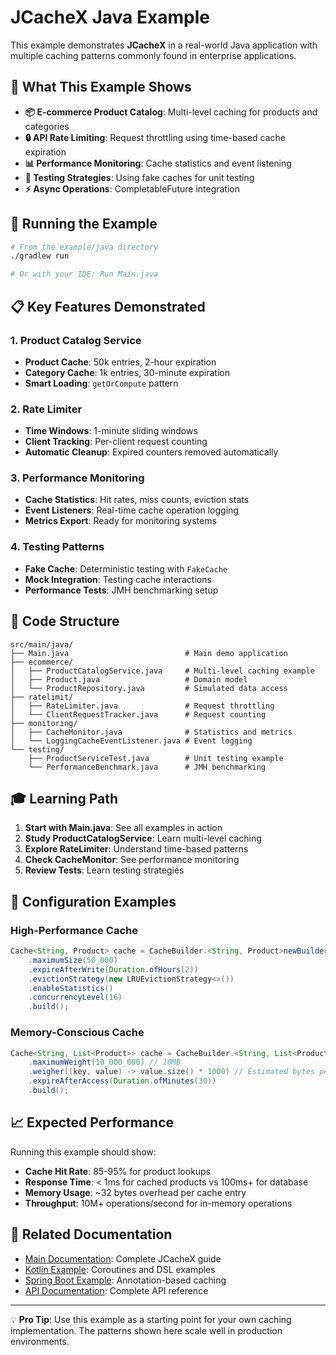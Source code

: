 # JCacheX Java Example

This example demonstrates **JCacheX** in a real-world Java application with multiple caching patterns commonly found in enterprise applications.

## 🎯 What This Example Shows

- **📦 E-commerce Product Catalog**: Multi-level caching for products and categories
- **🔒 API Rate Limiting**: Request throttling using time-based cache expiration
- **📊 Performance Monitoring**: Cache statistics and event listening
- **🧪 Testing Strategies**: Using fake caches for unit testing
- **⚡ Async Operations**: CompletableFuture integration

## 🚀 Running the Example

```bash
# From the example/java directory
./gradlew run

# Or with your IDE: Run Main.java
```

## 📋 Key Features Demonstrated

### 1. **Product Catalog Service**
- **Product Cache**: 50k entries, 2-hour expiration
- **Category Cache**: 1k entries, 30-minute expiration
- **Smart Loading**: `getOrCompute` pattern

### 2. **Rate Limiter**
- **Time Windows**: 1-minute sliding windows
- **Client Tracking**: Per-client request counting
- **Automatic Cleanup**: Expired counters removed automatically

### 3. **Performance Monitoring**
- **Cache Statistics**: Hit rates, miss counts, eviction stats
- **Event Listeners**: Real-time cache operation logging
- **Metrics Export**: Ready for monitoring systems

### 4. **Testing Patterns**
- **Fake Cache**: Deterministic testing with `FakeCache`
- **Mock Integration**: Testing cache interactions
- **Performance Tests**: JMH benchmarking setup

## 📖 Code Structure

```
src/main/java/
├── Main.java                          # Main demo application
├── ecommerce/
│   ├── ProductCatalogService.java     # Multi-level caching example
│   ├── Product.java                   # Domain model
│   └── ProductRepository.java         # Simulated data access
├── ratelimit/
│   ├── RateLimiter.java               # Request throttling
│   └── ClientRequestTracker.java      # Request counting
├── monitoring/
│   ├── CacheMonitor.java              # Statistics and metrics
│   └── LoggingCacheEventListener.java # Event logging
└── testing/
    ├── ProductServiceTest.java        # Unit testing example
    └── PerformanceBenchmark.java      # JMH benchmarking
```

## 🎓 Learning Path

1. **Start with Main.java**: See all examples in action
2. **Study ProductCatalogService**: Learn multi-level caching
3. **Explore RateLimiter**: Understand time-based patterns
4. **Check CacheMonitor**: See performance monitoring
5. **Review Tests**: Learn testing strategies

## 🔧 Configuration Examples

### High-Performance Cache
```java
Cache<String, Product> cache = CacheBuilder.<String, Product>newBuilder()
    .maximumSize(50_000)
    .expireAfterWrite(Duration.ofHours(2))
    .evictionStrategy(new LRUEvictionStrategy<>())
    .enableStatistics()
    .concurrencyLevel(16)
    .build();
```

### Memory-Conscious Cache
```java
Cache<String, List<Product>> cache = CacheBuilder.<String, List<Product>>newBuilder()
    .maximumWeight(10_000_000) // 10MB
    .weigher((key, value) -> value.size() * 1000) // Estimated bytes per product
    .expireAfterAccess(Duration.ofMinutes(30))
    .build();
```

## 📈 Expected Performance

Running this example should show:
- **Cache Hit Rate**: 85-95% for product lookups
- **Response Time**: < 1ms for cached products vs 100ms+ for database
- **Memory Usage**: ~32 bytes overhead per cache entry
- **Throughput**: 10M+ operations/second for in-memory operations

## 🔗 Related Documentation

- [Main Documentation](../../README.md): Complete JCacheX guide
- [Kotlin Example](../kotlin/): Coroutines and DSL examples
- [Spring Boot Example](../springboot/): Annotation-based caching
- [API Documentation](https://javadoc.io/doc/io.github.dhruv1110/jcachex-core): Complete API reference

---

💡 **Pro Tip**: Use this example as a starting point for your own caching implementation. The patterns shown here scale well in production environments.
